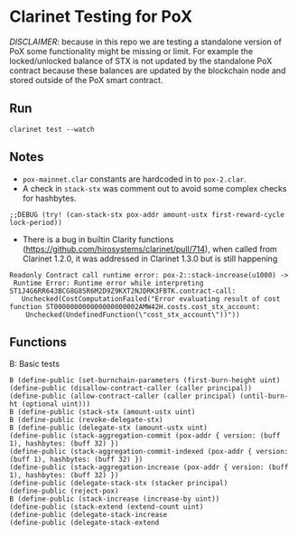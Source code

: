 # Clarinet Testing for PoX 

*DISCLAIMER*: because in this repo we are testing a standalone version of PoX some functionality might be missing or limit. For example the locked/unlocked balance of STX is not updated by the standalone PoX contract because these balances are updated by the blockchain node and stored outside of the PoX smart contract.

## Run

```
clarinet test --watch
```

## Notes

- `pox-mainnet.clar` constants are hardcoded in to `pox-2.clar`.
- A check in `stack-stx` was comment out to avoid some complex checks for hashbytes.
```
;;DEBUG (try! (can-stack-stx pox-addr amount-ustx first-reward-cycle lock-period))
```
- There is a bug in builtin Clarity functions (https://github.com/hirosystems/clarinet/pull/714), when called from Clarinet 1.2.0, it was addressed in Clarinet 1.3.0 but is still happening
```
Readonly Contract call runtime error: pox-2::stack-increase(u1000) -> 
 Runtime Error: Runtime error while interpreting ST1J4G6RR643BCG8G8SR6M2D9Z9KXT2NJDRK3FBTK.contract-call:
   Unchecked(CostComputationFailed("Error evaluating result of cost function ST000000000000000000002AMW42H.costs.cost_stx_account: 
    Unchecked(UndefinedFunction(\"cost_stx_account\"))"))
```

## Functions

B: Basic tests

```clarity
B (define-public (set-burnchain-parameters (first-burn-height uint)
(define-public (disallow-contract-caller (caller principal))
(define-public (allow-contract-caller (caller principal) (until-burn-ht (optional uint)))
B (define-public (stack-stx (amount-ustx uint)
B (define-public (revoke-delegate-stx)
B (define-public (delegate-stx (amount-ustx uint)
(define-public (stack-aggregation-commit (pox-addr { version: (buff 1), hashbytes: (buff 32) })
(define-public (stack-aggregation-commit-indexed (pox-addr { version: (buff 1), hashbytes: (buff 32) })
(define-public (stack-aggregation-increase (pox-addr { version: (buff 1), hashbytes: (buff 32) })
(define-public (delegate-stack-stx (stacker principal)
(define-public (reject-pox)
B (define-public (stack-increase (increase-by uint))
(define-public (stack-extend (extend-count uint)
(define-public (delegate-stack-increase
(define-public (delegate-stack-extend
```

